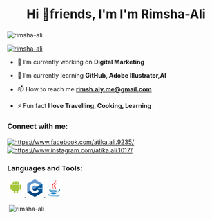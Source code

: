 <h1 align="center">Hi 👋friends, I'm I'm Rimsha-Ali</h1>
<h3 align="center"></h3>

<p align="left"> <img src="https://komarev.com/ghpvc/?username=rimsha-ali&label=Profile%20views&color=0e75b6&style=flat" alt="rimsha-ali" /> </p>

<p align="left"> <a href="https://github.com/ryo-ma/github-profile-trophy"><img src="https://github-profile-trophy.vercel.app/?username=rimsha-ali" alt="rimsha-ali" /></a> </p>

- 🔭 I’m currently working on **Digital Marketing**

- 🌱 I’m currently learning **GitHub, Adobe Illustrator,AI**

- 📫 How to reach me **rimsh.aly.me@gmail.com**

- ⚡ Fun fact **I love Travelling, Cooking, Learning**

<h3 align="left">Connect with me:</h3>
<p align="left">
<a href="https://fb.com/https://www.facebook.com/atika.ali.9235/" target="blank"><img align="center" src="https://raw.githubusercontent.com/rahuldkjain/github-profile-readme-generator/master/src/images/icons/Social/facebook.svg" alt="https://www.facebook.com/atika.ali.9235/" height="30" width="40" /></a>
<a href="https://instagram.com/https://www.instagram.com/atika.ali.1017/" target="blank"><img align="center" src="https://raw.githubusercontent.com/rahuldkjain/github-profile-readme-generator/master/src/images/icons/Social/instagram.svg" alt="https://www.instagram.com/atika.ali.1017/" height="30" width="40" /></a>
</p>

<h3 align="left">Languages and Tools:</h3>
<p align="left"> <a href="https://developer.android.com" target="_blank" rel="noreferrer"> <img src="https://raw.githubusercontent.com/devicons/devicon/master/icons/android/android-original-wordmark.svg" alt="android" width="40" height="40"/> </a> <a href="https://www.w3schools.com/cpp/" target="_blank" rel="noreferrer"> <img src="https://raw.githubusercontent.com/devicons/devicon/master/icons/cplusplus/cplusplus-original.svg" alt="cplusplus" width="40" height="40"/> </a> <a href="https://www.java.com" target="_blank" rel="noreferrer"> <img src="https://raw.githubusercontent.com/devicons/devicon/master/icons/java/java-original.svg" alt="java" width="40" height="40"/> </a> </p>

<p>&nbsp;<img align="center" src="https://github-readme-stats.vercel.app/api?username=rimsha-ali&show_icons=true&locale=en" alt="rimsha-ali" /></p>
